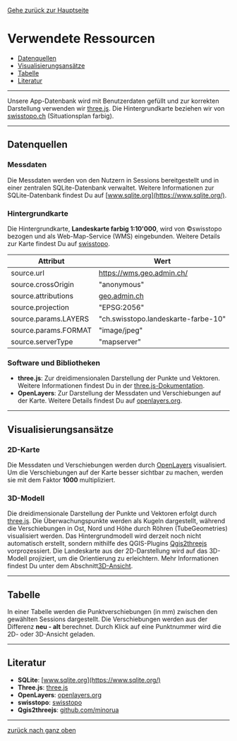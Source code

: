 [Gehe zurück zur Hauptseite](index.html)

# Verwendete Ressourcen

<ul>
<li><a href="https://fabianruefenacht.github.io/DEFVIS/ressourcen.html#datenquellen">Datenquellen</a></li>
<li><a href="https://fabianruefenacht.github.io/DEFVIS/ressourcen.html#visualisierung">Visualisierungsansätze</a></li>
<li><a href="https://fabianruefenacht.github.io/DEFVIS/ressourcen.html#tabelle">Tabelle</a></li>
<li><a href="https://fabianruefenacht.github.io/DEFVIS/ressourcen.html#literatur">Literatur</a></li>
</ul>

---

Unsere App-Datenbank wird mit Benutzerdaten gefüllt und zur korrekten Darstellung verwenden wir [three.js](https://threejs.org/). Die Hintergrundkarte beziehen wir von [swisstopo.ch](https://swisstopo.ch/) (Situationsplan farbig).

---

## Datenquellen

### Messdaten

Die Messdaten werden von den Nutzern in Sessions bereitgestellt und in einer zentralen SQLite-Datenbank verwaltet. Weitere Informationen zur SQLite-Datenbank findest Du auf [www.sqlite.org](https://www.sqlite.org/).

### Hintergrundkarte

Die Hintergrundkarte, **Landeskarte farbig 1:10'000**, wird von ©swisstopo bezogen und als Web-Map-Service (WMS) eingebunden. Weitere Details zur Karte findest Du auf [swisstopo](https://www.swisstopo.admin.ch/de/landeskarte-swiss-map-raster-10).

| Attribut             | Wert                                                                    |
| -------------------- | ----------------------------------------------------------------------- |
| source.url           | https://wms.geo.admin.ch/                                               |
| source.crossOrigin   | "anonymous"                                                             |
| source.attributions  | [geo.admin.ch](http://www.geo.admin.ch/internet/geoportal/en/home.html) |
| source.projection    | "EPSG:2056"                                                             |
| source.params.LAYERS | "ch.swisstopo.landeskarte-farbe-10"                                     |
| source.params.FORMAT | "image/jpeg"                                                            |
| source.serverType    | "mapserver"                                                             |

### Software und Bibliotheken

- **three.js**: Zur dreidimensionalen Darstellung der Punkte und Vektoren. Weitere Informationen findest Du in der [three.js-Dokumentation](https://threejs.org/docs/index.html#manual/en/introduction/Creating-a-scene).
- **OpenLayers**: Zur Darstellung der Messdaten und Verschiebungen auf der Karte. Weitere Details findest Du auf [openlayers.org](https://openlayers.org/).

---

## Visualisierungsansätze

### 2D-Karte

Die Messdaten und Verschiebungen werden durch [OpenLayers](https://openlayers.org/) visualisiert. Um die Verschiebungen auf der Karte besser sichtbar zu machen, werden sie mit dem Faktor **1000** multipliziert.

### 3D-Modell

Die dreidimensionale Darstellung der Punkte und Vektoren erfolgt durch [three.js](https://threejs.org/). Die Überwachungspunkte werden als Kugeln dargestellt, während die Verschiebungen in Ost, Nord und Höhe durch Röhren (TubeGeometries) visualisiert werden. Das Hintergrundmodell wird derzeit noch nicht automatisch erstellt, sondern mithilfe des QGIS-Plugins [Qgis2threejs](https://github.com/minorua/Qgis2threejs) vorprozessiert. Die Landeskarte aus der 2D-Darstellung wird auf das 3D-Modell projiziert, um die Orientierung zu erleichtern. Mehr Informationen findest Du unter dem Abschnitt<a href="https://fabianruefenacht.github.io/DEFVIS/current_project.html#dreid">3D-Ansicht</a>.

---

## Tabelle

In einer Tabelle werden die Punktverschiebungen (in mm) zwischen den gewählten Sessions dargestellt. Die Verschiebungen werden aus der Differenz **neu - alt** berechnet. Durch Klick auf eine Punktnummer wird die 2D- oder 3D-Ansicht geladen.

---

## Literatur

- **SQLite**: [www.sqlite.org](https://www.sqlite.org/)
- **Three.js**: [three.js](https://threejs.org/)
- **OpenLayers**: [openlayers.org](https://openlayers.org/)
- **swisstopo**: [swisstopo](https://www.swisstopo.admin.ch/de/landeskarte-swiss-map-raster-10)
- **Qgis2threejs**: [github.com/minorua](https://github.com/minorua/Qgis2threejs)

---

[zurück nach ganz oben](ressourcen.html)

